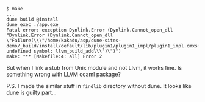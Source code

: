```
$ make
...
dune build @install
dune exec ./app.exe
Fatal error: exception Dynlink.Error (Dynlink.Cannot_open_dll "Dynlink.Error (Dynlink.Cannot_open_dll \"Failure(\\\"/home/kakadu/asp/dune-sites-demo/_build/install/default/lib/plugin1/plugin1_impl/plugin1_impl.cmxs: undefined symbol: llvm_build_add\\\")\")")
make: *** [Makefile:4: all] Error 2
```

But when I link a stub from Unix module and not Llvm, it works fine. Is something wrong with LLVM ocaml package?

P.S. I made the similar stuff in `findlib` directory without dune. It looks like dune is guilty part...
